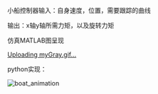 小船控制器输入：自身速度，位置，需要跟踪的曲线

输出：x轴y轴所需力矩，以及旋转力矩

仿真MATLAB图呈现


[Uploading myGray.gif…]()



python实现：


![boat_animation](https://github.com/user-attachments/assets/e0a8d0ec-aea0-4011-966a-59e296994e6d)
